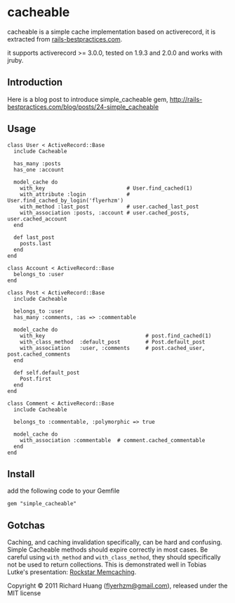 cacheable
=========

cacheable is a simple cache implementation based on activerecord, it is
extracted from [rails-bestpractices.com][1].

it supports activerecord >= 3.0.0, tested on 1.9.3 and 2.0.0 and works with jruby.

Introduction
------------

Here is a blog post to introduce simple_cacheable gem, <http://rails-bestpractices.com/blog/posts/24-simple_cacheable>

Usage
-----

    class User < ActiveRecord::Base
      include Cacheable

      has_many :posts
      has_one :account

      model_cache do
        with_key                          # User.find_cached(1)
        with_attribute :login             # User.find_cached_by_login('flyerhzm')
        with_method :last_post            # user.cached_last_post
        with_association :posts, :account # user.cached_posts, user.cached_account
      end

      def last_post
        posts.last
      end
    end

    class Account < ActiveRecord::Base
      belongs_to :user
    end

    class Post < ActiveRecord::Base
      include Cacheable

      belongs_to :user
      has_many :comments, :as => :commentable

      model_cache do
        with_key                                # post.find_cached(1)
        with_class_method  :default_post        # Post.default_post
        with_association   :user, :comments     # post.cached_user, post.cached_comments
      end

      def self.default_post
        Post.first
      end
    end

    class Comment < ActiveRecord::Base
      include Cacheable

      belongs_to :commentable, :polymorphic => true

      model_cache do
        with_association :commentable  # comment.cached_commentable
      end
    end

Install
-------

add the following code to your Gemfile

    gem "simple_cacheable"


Gotchas
-------

Caching, and caching invalidation specifically, can be hard and confusing.  Simple Cacheable methods should
expire correctly in most cases.  Be careful using `with_method` and `with_class_method`, they should
specifically not be used to return collections.  This is demonstrated well in Tobias Lutke's presentation: [Rockstar Memcaching][2].

Copyright © 2011 Richard Huang (flyerhzm@gmail.com), released under the MIT license


[1]:https://github.com/flyerhzm/rails-bestpractices.com
[2]:http://www.infoq.com/presentations/lutke-rockstar-memcaching
